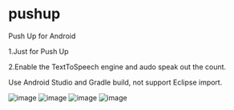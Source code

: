 pushup
======

Push Up for Android

1.Just for Push Up

2.Enable the TextToSpeech engine and audo speak out the count.

Use Android Studio and Gradle build, not support Eclipse import.

![image](https://raw.github.com/pjq/pushup/master/screenshot/Screenshot_2013-11-08-18-05-39.png)
![image](https://raw.github.com/pjq/pushup/master/screenshot/Screenshot_2013-11-08-18-13-13.png)
![image](https://raw.github.com/pjq/pushup/master/screenshot/Screenshot_2013-11-08-18-12-55.png)
![image](https://raw.github.com/pjq/pushup/master/screenshot/Screenshot_2013-11-08-18-13-19.png)
